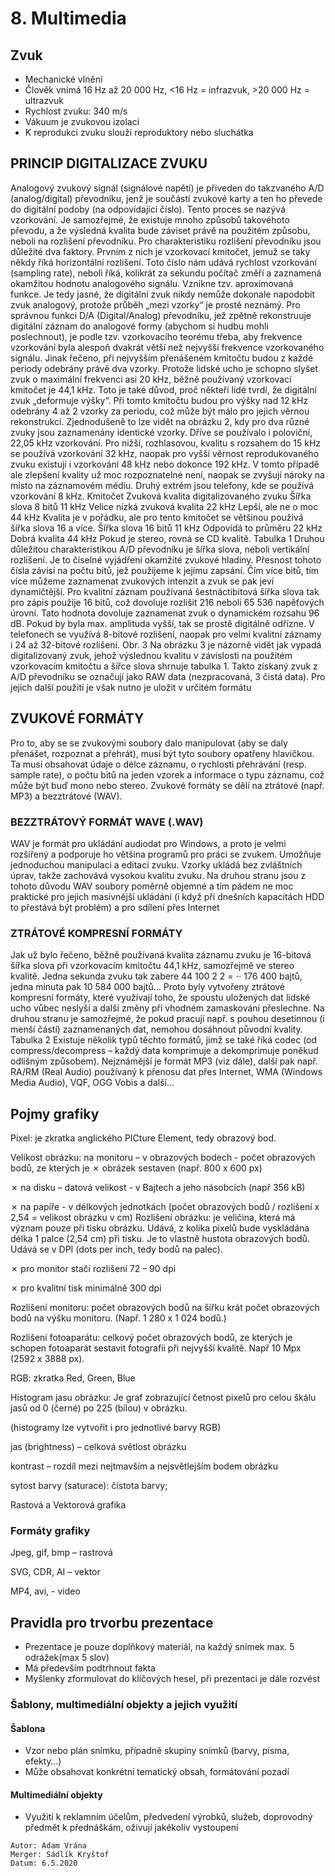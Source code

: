 # 8. Multimedia

## Zvuk
- Mechanické vlnění
- Člověk vnímá 16 Hz až 20 000 Hz, <16 Hz = infrazvuk, >20 000 Hz = ultrazvuk
- Rychlost zvuku: 340 m/s
- Vákuum je zvukovou izolací
- K reprodukci zvuku slouží reproduktory nebo sluchátka

## PRINCIP DIGITALIZACE ZVUKU

Analogový zvukový signál (signálové napětí) je přiveden do takzvaného A/D (analog/digital)
převodníku, jenž je součástí zvukové karty a ten ho převede do digitální podoby (na odpovídající číslo).
Tento proces se nazývá vzorkování. Je samozřejmé, že existuje mnoho způsobů takovéhoto převodu, a
že výsledná kvalita bude záviset právě na použitém způsobu, neboli na rozlišení převodníku. Pro
charakteristiku rozlišení převodníku jsou důležité dva faktory. Prvním z nich je vzorkovací kmitočet,
jemuž se taky někdy říká horizontální rozlišení. Toto číslo nám udává rychlost vzorkování (sampling
rate), neboli říká, kolikrát za sekundu počítač změří a zaznamená okamžitou hodnotu analogového
signálu. Vznikne tzv. aproximovaná funkce. Je tedy jasné, že digitální zvuk nikdy nemůže dokonale
napodobit zvuk analogový, protože průběh „mezi vzorky“ je prostě neznámý. Pro správnou funkci D/A
(Digital/Analog) převodníku, jež zpětně rekonstruuje digitální záznam do analogové formy (abychom
si hudbu mohli poslechnout), je podle tzv. vzorkovacího teorému třeba, aby frekvence vzorkování byla
alespoň dvakrát větší než nejvyšší frekvence vzorkovaného signálu. Jinak řečeno, při nejvyšším
přenášeném kmitočtu budou z každé periody odebrány právě dva vzorky. Protože lidské ucho je
schopno slyšet zvuk o maximální frekvenci asi 20 kHz, běžně používaný vzorkovací kmitočet je 44,1
kHz. Toto je také důvod, proč někteří lidé tvrdí, že digitální zvuk „deformuje výšky“. Při tomto
kmitočtu budou pro výšky nad 12 kHz odebrány 4 až 2 vzorky za periodu, což může být málo pro
jejich věrnou rekonstrukci. Zjednodušeně to lze vidět na obrázku 2, kdy pro dva různé zvuky jsou
zaznamenány identické vzorky. Dříve se používalo i poloviční, 22,05 kHz vzorkování. Pro nižší,
rozhlasovou, kvalitu s rozsahem do 15 kHz se používá vzorkování 32 kHz, naopak pro vyšší věrnost
reprodukovaného zvuku existují i vzorkování 48 kHz nebo dokonce 192 kHz. V tomto případě ale
zlepšení kvality už moc rozpoznatelné není, naopak se zvyšují nároky na místo na záznamovém médiu.
Druhý extrém jsou telefony, kde se používá vzorkování 8 kHz. Kmitočet Zvuková kvalita
digitalizovaného zvuku Šířka slova 8 bitů 11 kHz Velice nízká zvuková kvalita 22 kHz Lepší, ale ne o
moc 44 kHz Kvalita je v pořádku, ale pro tento kmitočet se většinou používá šířka slova 16 a více.
Šířka slova 16 bitů 11 kHz Odpovídá to průměru 22 kHz Dobrá kvalita 44 kHz Pokud je stereo, rovná
se CD kvalitě. Tabulka 1 Druhou důležitou charakteristikou A/D převodníku je šířka slova, neboli
vertikální rozlišení. Je to číselné vyjádření okamžité zvukové hladiny. Přesnost tohoto čísla závisí na
počtu bitů, jež použijeme k jejímu zapsání. Čím více bitů, tím více můžeme zaznamenat zvukových
intenzit a zvuk se pak jeví dynamičtější. Pro kvalitní záznam používaná šestnáctibitová šířka slova tak
pro zápis použije 16 bitů, což dovoluje rozlišit 216 neboli 65 536 napěťových úrovní. Tato hodnota
dovoluje zaznamenat zvuk o dynamickém rozsahu 96 dB. Pokud by byla max. amplituda vyšší, tak se
prostě digitálně odřízne. V telefonech se využívá 8-bitové rozlišení, naopak pro velmi kvalitní záznamy
i 24 až 32-bitové rozlišení. Obr. 3 Na obrázku 3 je názorně vidět jak vypadá digitalizovaný zvuk, jehož
výslednou kvalitu v závislosti na použitém vzorkovacím kmitočtu a šířce slova shrnuje tabulka 1. Takto
získaný zvuk z A/D převodníku se označují jako RAW data (nezpracovaná, 3 čistá data). Pro jejich
další použití je však nutno je uložit v určitém formátu

## ZVUKOVÉ FORMÁTY

Pro to, aby se se zvukovými soubory dalo manipulovat (aby se daly přenášet, rozpoznat a přehrát),
musí být tyto soubory opatřeny hlavičkou. Ta musí obsahovat údaje o délce záznamu, o rychlosti
přehrávání (resp. sample rate), o počtu bitů na jeden vzorek a informace o typu záznamu, což může být
buď mono nebo stereo. Zvukové formáty se dělí na ztrátové (např. MP3) a bezztrátové (WAV).

### BEZZTRÁTOVÝ FORMÁT WAVE (.WAV)

WAV je formát pro ukládání audiodat pro Windows, a proto je velmi rozšířený a podporuje ho většina
programů pro práci se zvukem. Umožňuje jednoduchou manipulaci a editaci zvuku. Vzorky ukládá bez
zvláštních úprav, takže zachovává vysokou kvalitu zvuku. Na druhou stranu jsou z tohoto důvodu WAV
soubory poměrně objemné a tím pádem ne moc praktické pro jejich masivnější ukládání (i když při
dnešních kapacitách HDD to přestává být problém) a pro sdílení přes Internet


### ZTRÁTOVÉ KOMPRESNÍ FORMÁTY

Jak už bylo řečeno, běžně používaná kvalita záznamu zvuku je 16-bitová šířka slova při vzorkovacím
kmitočtu 44,1 kHz, samozřejmě ve stereo kvalitě. Jedna sekunda zvuku tak zabere 44 100 2 2 = ⋅⋅
176 400 bajtů, jedna minuta pak 10 584 000 bajtů... Proto byly vytvořeny ztrátové kompresní formáty,
které využívají toho, že spoustu uložených dat lidské ucho vůbec neslyší a další změny při vhodném
zamaskování přeslechne. Na druhou stranu je samozřejmé, že pokud pracují např. s pouhou desetinnou
(i menší částí) zaznamenaných dat, nemohou dosáhnout původní kvality. Tabulka 2 Existuje několik
typů těchto formátů, jimž se také říká codec (od compress/decompress – každý data komprimuje a
dekomprimuje poněkud odlišným způsobem). Nejznámější je formát MP3 (viz dále), další pak např.
RA/RM (Real Audio) používaný k přenosu dat přes Internet, WMA (Windows Media Audio), VQF,
OGG Vobis a další...

## Pojmy grafiky

Pixel: je zkratka anglického PICture Element, tedy obrazový bod.

Velikost obrázku: na monitoru – v obrazových bodech - počet obrazových bodů, ze kterých je ✗
obrázek sestaven (např. 800 x 600 px)

✗ na disku – datová velikost - v Bajtech a jeho násobcích (např 356 kB)

✗ na papíře - v délkových jednotkách (počet obrazových bodů / rozlišení x 2,54 = velikost obrázku v
cm)
Rozlišení obrázku: je veličina, která má význam pouze při tisku obrázku. Udává, z kolika pixelů bude
vyskládána délka 1 palce (2,54 cm) při tisku. Je to vlastně hustota obrazových bodů. Udává se v DPI
(dots per inch, tedy bodů na palec).

✗ pro monitor stačí rozlišení 72 – 90 dpi

✗ pro kvalitní tisk minimálně 300 dpi

Rozlišení monitoru: počet obrazových bodů na šířku krát počet obrazových bodů na výšku monitoru.
(Např. 1 280 x 1 024 bodů.)

Rozlišení fotoaparátu: celkový počet obrazových bodů, ze kterých je schopen fotoaparát sestavit
fotografii při nejvyšší kvalitě. Např 10 Mpx (2592 x 3888 px).

RGB: zkratka Red, Green, Blue

Histogram jasu obrázku: Je graf zobrazující četnost pixelů pro celou škálu jasů od 0 (černé) po 225
(bílou) v obrázku.

(histogramy lze vytvořit i pro jednotlivé barvy RGB)

jas (brightness) – celková světlost obrázku

kontrast – rozdíl mezi nejtmavším a nejsvětlejším bodem obrázku


sytost barvy (saturace): čistota barvy;

Rastová a Vektorová grafika

### Formáty grafiky

Jpeg, gif, bmp – rastrová

SVG, CDR, AI – vektor

MP4, avi, - video

## Pravidla pro trvorbu prezentace
- Prezentace je pouze doplňkový materiál, na každý snímek max. 5 odrážek(max 5 slov)
- Má především podtrhnout fakta
- Myšlenky zformulovat do klíčových hesel, při prezentaci je dále rozvést

### Šablony, multimediální objekty a jejich využití

#### Šablona 
- Vzor nebo plán snímku, případně skupiny snímků (barvy, písma, efekty…)
- Může obsahovat konkrétní tematický obsah, formátování pozadí

#### Multimediální objekty 

- Využití k reklamním účelům, předvedení výrobků, služeb, doprovodný předmět k přednáškám, 
oživují jakékoliv vystoupení
```
Autor: Adam Vrána
Merger: Sádlík Kryštof
Datum: 6.5.2020
```
